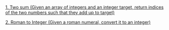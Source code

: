 [1. Two sum (Given an array of integers and an integer target, return indices of the two numbers such that they add up to target)](https://github.com/yangshiteng/StatQuest-Study-Notes/blob/main/Leetcode_folder/twosum.md)

[2. Roman to Integer (Given a roman numeral, convert it to an integer)](https://github.com/yangshiteng/StatQuest-Study-Notes/blob/main/Leetcode_folder/romantointeger.md)

